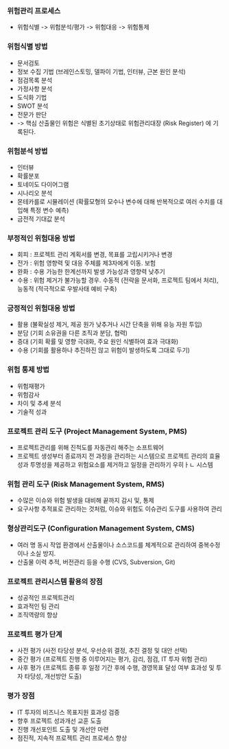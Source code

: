 ### 위험관리 프로세스
- 위험식별 -> 위험분석/평가 -> 위험대응 -> 위험통제

### 위험식별 방법
- 문서검토
- 정보 수집 기법 (브레인스토밍, 델파이 기법, 인터뷰, 근본 원인 분석)
- 점검목록 분석
- 가정사항 분석
- 도식화 기법
- SWOT 분석
- 전문가 판단
- -> 핵심 산출물인 위험은 식별된 초기상태로 위험관리대장 (Risk Register) 에 기록된다.
  
### 위험분석 방법
- 인터뷰
- 확률분포
- 토네이도 다이어그램
- 시나리오 분석
- 몬테카를로 시뮬레이션 (확률모형의 모수나 변수에 대해 반복적으로 여러 수치를 대입해 특정 변수 예측)
- 금전적 기대값 분석

### 부정적인 위험대응 방법
- 회피 : 프로젝트 관리 계획서를 변경, 목표를 고립시키거나 변경
- 전가 : 위험 영향력 및 대응 주체를 제3자에게 이동. 보험
- 완화 : 수용 가능한 한계선까지 발생 가능성과 영향력 낮추기
- 수용 : 위험 제거가 불가능할 경우. 수동적 (전략을 문서화, 프로젝트 팀에서 처리), 능동적 (적극적으로 우발사태 예비 구축)

### 긍정적인 위험대응 방법
- 활용 (불확실성 제거, 제공 원가 낮추거나 시간 단축을 위해 유능 자원 투입)
- 분담 (기회 소유권을 다른 조직과 분담, 협력)
- 증대 (기회 확률 및 영향 극대화, 주요 원인 식별하여 효과 극대화)
- 수용 (기회를 활용하나 추진하진 않고 위험이 발생하도록 그대로 두기)

### 위험 통제 방법
- 위험재평가
- 위험감사
- 차이 및 추세 분석
- 기술적 성과

### 프로젝트 관리 도구 (Project Management System, PMS)
- 프로젝트관리를 위해 진척도를 자동관리 해주는 소프트웨어
- 프로젝트 생성부터 종료까지 전 과정을 관리하는 시스템으로 프로젝트 관리의 효율성과 투명성을 제공하고 위험요소를 제거하고 일정을 관리하기 우히ㅏㄴ 시스템

### 위험 관리 도구 (Risk Management System, RMS)
- 수많은 이슈와 위험 발생을 대비해 끝까지 감시 및, 통제
- 요구사항 추적표로 관리하는 것처럼, 이슈와 위험도 이슈관리 도구를 사용하여 관리

### 형상관리도구 (Configuration Management System, CMS)
- 여러 명 동시 작업 환경에서 산출물이나 소스코드를 체계적으로 관리하여 중복수정이나 소실 방지.
- 산출물 이력 추적, 버전관리 등을 수행 (CVS, Subversion, Git)

### 프로젝트 관리시스템 활용의 장점
- 성공적인 프로젝트관리
- 효과적인 팀 관리
- 조직역량의 향상

### 프로젝트 평가 단계
- 사전 평가 (사전 타당성 분석, 우선순위 결정, 추진 결정 및 대안 선택)
- 중간 평가 (프로젝트 진행 중 이루어지는 평가, 감리, 점검, IT 투자 위험 관리)
- 사후 평가 (프로젝트 종류 후 일정 기간 후에 수행, 경영목표 달성 여부 효과성 및 투자 타당성, 개선방안 도출)

### 평가 장점
- IT 투자의 비즈니스 목표지원 효과성 검증
- 향후 프로젝트 성과개선 교훈 도출
- 진행 개선포인트 도출 및 개선안 마련
- 점진적, 지속적 프로젝트 관리 프로세스 향상
